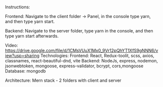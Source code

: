 Instructions:

Frontend:
Navigate to the client folder -> Panel, in the console type yarn, and then type yarn start.

Backend:
Navigate to the server folder, type yarn in the console, and then type yarn start afterwards.

Video: https://drive.google.com/file/d/1CMsVUuX1Mx0_9Vr12pQhYT1XfS9gNNN6/view?usp=sharing
Technologies:
Frontend: React, Redux-toolit, scss, axios, classnames, react-beautiful-dnd, vite
Backend: NodeJs, express, nodemon, jsonwebtoken, mongoose, express-validator, bcrypt, cors,mongoose
Database: mongodb

Architecture:
Mern stack - 2 folders with client and server
